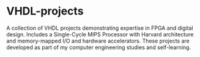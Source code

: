 # VHDL-projects
A collection of VHDL projects demonstrating expertise in FPGA and digital design. Includes a Single-Cycle MIPS Processor with Harvard architecture and memory-mapped I/O and hardware accelerators. These projects are developed as part of my computer engineering studies and self-learning.
